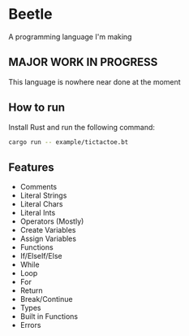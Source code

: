 # Beetle

A programming language I'm making

## MAJOR WORK IN PROGRESS

This language is nowhere near done at the moment

## How to run

Install Rust and run the following command:

```bash
cargo run -- example/tictactoe.bt
```

## Features

- Comments
- Literal Strings
- Literal Chars
- Literal Ints
- Operators (Mostly)
- Create Variables
- Assign Variables
- Functions
- If/ElseIf/Else
- While
- Loop
- For
- Return
- Break/Continue
- Types
- Built in Functions
- Errors